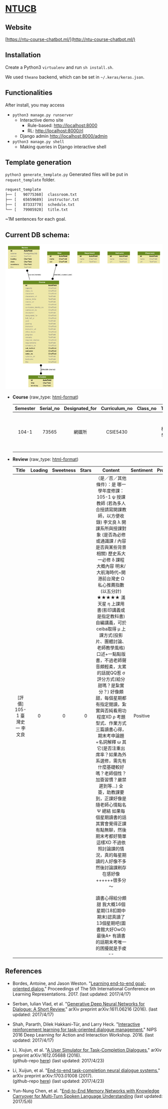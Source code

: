 # [NTUCB](https://yvchen.github.io/CourseBot2/)

## Website
[https://ntu-course-chatbot.ml/](http://ntu-course-chatbot.ml/)

## Installation

Create a Python3 ``virtualenv`` and run ``sh install.sh``.

We used ``theano`` backend, which can be set in ``~/.keras/keras.json``.

## Functionalities

After install, you may access

- ``python3 manage.py runserver``
    - Interactive demo site
    	- Rule-based: [http://localhost:8000](http://localhost:8000)
    	- RL: [http://localhost:8000/rl](http://localhost:8000/rl)
	-  Django admin [http://localhost:8000/admin](http://localhost:8000/admin)
- ``python3 manage.py shell``
	-  Making queries in Django interactive shell

## Template generation
``python3 generate_template.py``
Generated files will be put in ``request_template`` folder.

```text
request_template
├── [   90775360]  classroom.txt
├── [   65659689]  instructor.txt
├── [   87333770]  schedule.txt
└── [   79905920]  title.txt
```

~1M sentences for each goal.

## Current DB schema:

![](crawler/db_schema.png)

* **Course** (raw_type: [html-format](crawler/md-based_course-table_example.html))


    |  Semester  |  Serial_no  |  Designated_for  |  Curriculum_no  |  Class_no  |  Title   |  Credits  |  Curriculum_identity_no  |  Full_half_yr  |  Required_elective  |  Instructor  |                             Instructor_url                              |  Sel_method  |  Schedule_str  |  Classroom  |                  Classroom_url                   |  Capacity  |               Course_limits                |                     Remarks                      |                                                               Syllabus_url                                                               |  Description  |  Goal  |  Requirements  |  Office_hours  |  Textbooks  |  Grading  |  Progress  |  Course_url  |
    |:----------:|:-----------:|:----------------:|:---------------:|:----------:|:--------:|:---------:|:------------------------:|:--------------:|:-------------------:|:------------:|:-----------------------------------------------------------------------:|:------------:|:--------------:|:-----------:|:------------------------------------------------:|:----------:|:------------------------------------------:|:------------------------------------------------:|:----------------------------------------------------------------------------------------------------------------------------------------:|:-------------:|:------:|:--------------:|:--------------:|:-----------:|:---------:|:----------:|:------------:|
    |   104-1    |    73565    |      網媒所      |    CSIE5430     |            | 機器學習 |     4     |        922 U4240         |      半年      |        選修         |    林軒田    | http://nol2.aca.ntu.edu.tw/nol/coursesearch/teacher.php?op=s2&td=902083 |      2       |   一3,4三3,4   |    資103    | http://map.ntu.edu.tw/ntu.html?layer=&uid=AT3001 |    176     | 限學士班三年級以上,本校修課人數上限：176人 | 初選不開放。本課程將配合開設大型線上開放式課程。 | http://nol2.aca.ntu.edu.tw/nol/coursesearch/print_table.php?course_id=922 U4240&class=&dpt_code=9440&ser_no=73565&semester=104-1&lang=CH |               |        |                |                |             |           |            |              |


* **Review** (raw_type: [html-format](crawler/md-based_review-table_example.html))

    |            Title             |  Loading  |  Sweetness  |  Stars  |                                                                                                                                                                                                                                                                                                                                                                                                                                                                                                                   Content                                                                                                                                                                                                                                                                                                                                                                                                                                                                                                                    |  Sentiment  |  Probability  |
    |:----------------------------:|:---------:|:-----------:|:-------:|:--------------------------------------------------------------------------------------------------------------------------------------------------------------------------------------------------------------------------------------------------------------------------------------------------------------------------------------------------------------------------------------------------------------------------------------------------------------------------------------------------------------------------------------------------------------------------------------------------------------------------------------------------------------------------------------------------------------------------------------------------------------------------------------------------------------------------------------------------------------------------------------------------------------------------------------------------------------------------------------------------------------------------------------------:|:-----------:|:-------------:|
    | [評價] 105-1 臺灣史一 李文良 |     0     |      0      |    0    | （是／否／其他條件）：是 哪一學年度修課： 105-1 ψ 授課教師 (若為多人合授請寫開課教師，以方便收錄) 李文良 λ 開課系所與授課對象 (是否為必修或通識課 / 內容是否與某些背景相關) 歷史系大一必修 δ 課程大概內容 明末/大航海時代~開港前台灣史 Ω 私心推薦指數(以五分計) ★★★★★ 滿天星 η 上課用書(影印講義或是指定教科書) 自編講義，可於ceiba取得 μ 上課方式(投影片、團體討論、老師教學風格) 口述+一點點版書，不過老師聲音頗輕柔，太累的話就QQ惹 σ 評分方式(給分甜嗎？是紮實分？) 好像頗甜，每個星期都有指定閱讀，紮實與否純看用功程度XD ρ 考題型式、作業方式 三篇讀書心得，期末考申論題+名詞解釋 ω 其它(是否注重出席率？如果為外系選修，需先有什麼基礎較好嗎？老師個性？ 加簽習慣？嚴禁遲到等…) 全簽，助教課要到，正課好像是隨老師心情點名 Ψ 總結 如果每個星期讀書的話其實會覺得正課有點無聊，然後期末考都好簡單這樣XD 不過依照討論課的情況，真的每星期讀的人好像不多 然後討論課刷存在感好像++++++很多分～ 　　　　　　　 讀書心得給分頗甜 我大概16個星期(18扣期中期末)認真讀了13個星期吧(圖書館大好OwO) 最後A+ 有讀書的話期末考唯一的困擾就是手痠 -- |  Positive   |      0.6      |


## References

- Bordes, Antoine, and Jason Weston. "[Learning end-to-end goal-oriented dialog.](https://arxiv.org/pdf/1605.07683.pdf)" Proceedings of The 5th International Conference on Learning Representations. 2017.
(last updated: 2017/4/17)

- Serban, Iulian Vlad, et al. "[Generative Deep Neural Networks for Dialogue: A Short Review.](https://arxiv.org/pdf/1611.06216.pdf)" arXiv preprint arXiv:1611.06216 (2016).
(last updated: 2017/4/17)

- Shah, Pararth, Dilek Hakkani-Tür, and Larry Heck. "[Interactive reinforcement learning for task-oriented dialogue management.](https://static.googleusercontent.com/media/research.google.com/zh-TW//pubs/archive/45734.pdf)" NIPS 2016 Deep Learning for Action and Interaction Workshop. 2016.
(last updated: 2017/4/17)

- Li, Xiujun, et al. "[A User Simulator for Task-Completion Dialogues.](https://arxiv.org/abs/1612.05688)" arXiv preprint arXiv:1612.05688 (2016).  
(github-repo [here](https://github.com/MiuLab/TC-Bot))
(last updated: 2017/4/23)

- Li, Xuijun, et al. "[End-to-end task-completion neural dialogue systems.](https://arxiv.org/abs/1703.01008)" arXiv preprint arXiv:1703.01008 (2017).  
(github-repo [here](https://github.com/MiuLab/KB-InfoBot))
(last updated: 2017/4/23)

- Yun-Nung Chen, et al. "[End-to-End Memory Networks with Knowledge Carryover for Multi-Turn Spoken Language Understanding](https://www.microsoft.com/en-us/research/wp-content/uploads/2016/06/IS16_ContextualSLU.pdf)
(last updated: 2017/5/6)


